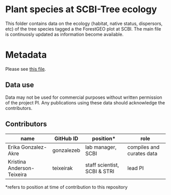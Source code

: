 # Plant species at SCBI-Tree ecology
This folder contains data on the ecology (habitat, native status, dispersors, etc) of the tree species tagged a the ForestGEO plot at SCBI. The main file is continuosly updated as information become available. 

# Metadata
Please see [this file](https://github.com/EcoClimLab/SCBI-ForestGEO-Data/blob/master/species_lists/plants/SCBI_ForestGEO_sp_ecology_metadata.csv).

## Data use
Data may not be used for commercial purposes without written permission of the project PI. Any publications using these data should acknowledge the contributors. 

## Contributors
| name | GitHub ID | position*  | role |
| -----| ---- |---- | ---- |
| Erika Gonzalez- Akre| gonzalezeb | lab manager, SCBI | compiles and curates data|
| Kristina Anderson-Teixeira | teixeirak | staff scientist, SCBI & STRI | lead PI |

*refers to position at time of contribution to this repository
